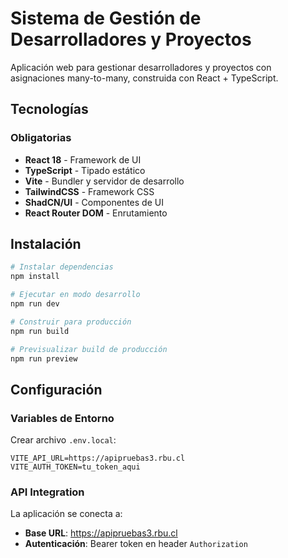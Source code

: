 # Sistema de Gestión de Desarrolladores y Proyectos

Aplicación web para gestionar desarrolladores y proyectos con asignaciones many-to-many, construida con React + TypeScript.

## Tecnologías

### Obligatorias
- **React 18** - Framework de UI
- **TypeScript** - Tipado estático
- **Vite** - Bundler y servidor de desarrollo
- **TailwindCSS** - Framework CSS
- **ShadCN/UI** - Componentes de UI
- **React Router DOM** - Enrutamiento

## Instalación

```bash
# Instalar dependencias
npm install

# Ejecutar en modo desarrollo
npm run dev

# Construir para producción
npm run build

# Previsualizar build de producción
npm run preview
```

## Configuración

### Variables de Entorno

Crear archivo `.env.local`:

```env
VITE_API_URL=https://apipruebas3.rbu.cl
VITE_AUTH_TOKEN=tu_token_aqui
```

### API Integration

La aplicación se conecta a:
- **Base URL**: https://apipruebas3.rbu.cl
- **Autenticación**: Bearer token en header `Authorization`
